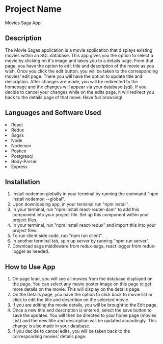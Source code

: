 # Project Name

Movies Saga App

## Description
The Movie Sagas application is a movie application that displays existing movies within an SQL database. This app gives you the option to select a movie by clicking on it's image and takes you to a details page. From that page, you have the option to edit title and description of the movie as you wish. Once you click the edit button, you will be taken to the corresponding movies' edit page. There you will have the option to update title and description. After changes are made, you will be redirected to the homepage and the changes will appear via your database (sql). If you decide to cancel your changes while on the edits page, it will redirect you back to the details page of that move. Have fun browsing!

## Languages and Software Used 
<li>React</li> 
<li>Redux</li>
<li>Sagas</li>
<li>Node</li>
<li>Nodemon</li>
<li>Postico</li>
<li>Postgresql</li>
<li>Body-Parser</li>
<li>Express</li>

## Installation 
1. Install nodemon globally in your terminal by running the command "npm install nodemon --global".
2. Upon downloading app, in your terminal run "npm install".
3. In your terminal, run "npm install react-router-dom" to add this component into your project file. Set up this component within your project files.
4. In your terminal, run "npm install react-redux" and import this into your project files.
5. To run client side code, run "npm run client".
6. In another terminal tab, spin up server by running "npm run server".
7. Download saga middleware from redux-saga, react logger from redux-logger as needed.

## How to Use App
1. On page load, you will see all movies from the database displayed on the page. You can select any movie poster image on this page to get more details on the movie. This will display on the details page.
2. On the Details page, you have the option to click back to movie list or click to edit the title and descrition on the selected movie.
3. If you are editing the movie details, you will be brought to the Edit page. 
4. Once a new title and description is entered, select the save button to save the updates. You will then be directed to your home page (movies List) and the new title and description will be updated accordingly. This change is also made in your database.
5. If you decide to cancel edits, you will be taken back to the corresponding movies' details page.